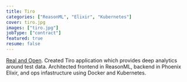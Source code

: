 ```yaml
---
title: Tiro
categories: ["ReasonML", "Elixir", "Kubernetes"]
cover: tiro.jpg
images: ["tiro.jpg"]
jobType: ["contract"]
featured: true
resume: false
---
```


[Real and Open](http://www.realandopen.org/).  Created Tiro application which provides deep analytics around test data.  Architected frontend in ReasonML, backend in Phoenix Elixir, and ops infastructure using Docker and Kubernetes.